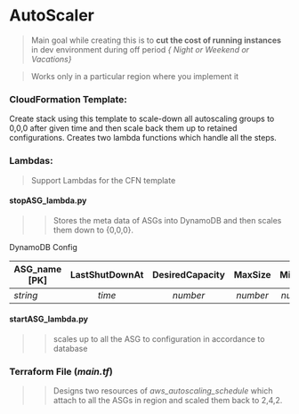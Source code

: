# AutoScaler
> Main goal while creating this is to **cut the cost of running instances** in dev environment during off period *{ Night or Weekend or Vacations}*

>Works only in a particular region where you implement it

### CloudFormation Template: 

Create stack using this template to scale-down all autoscaling groups to 0,0,0 after given time and then scale back them up to retained configurations. Creates two lambda functions which handle all the steps.

### Lambdas:
> Support Lambdas for the CFN template

#### stopASG_lambda.py
>> Stores the meta data of ASGs into DynamoDB and then scales them down to {0,0,0}.

DynamoDB Config

|ASG_name [PK] | LastShutDownAt | DesiredCapacity | MaxSize | MinSize|
| --- | :---: | :---: | :---: | :---: |
|*string* | *time* | *number* | *number* | *number*|

#### startASG_lambda.py 
>> scales up to all the ASG to configuration in accordance to database


### Terraform File (*main.tf*)
>> Designs two resources of *aws_autoscaling_schedule* which attach to all the ASGs in region and scaled them back to 2,4,2.